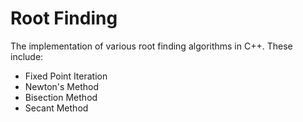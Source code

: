 # Root Finding

The implementation of various root finding algorithms in C++. These include:

- Fixed Point Iteration
- Newton's Method
- Bisection Method
- Secant Method